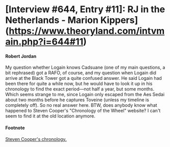 # [Interview #644, Entry #11]: RJ in the Netherlands - Marion Kippers](https://www.theoryland.com/intvmain.php?i=644#11)

#### Robert Jordan

My question whether Logain knows Cadsuane (one of my main questions, a bit rephrased) got a RAFO, of course, and my question when Logain did arrive at the Black Tower got a quite confused answer. He said Logain had been there for quite a while now, but he would have to look it up in his chronology to find the exact period—not half a year, but some months. Which seems strange to me, since Logain only escaped from the Aes Sedai about two months before he captures Toveine (unless my timeline is completely off). So no real answer here. BTW, does anybody know what happened to Steven Cooper's "Chronology of the Wheel" website? I can't seem to find it at the old location anymore.

#### Footnote

[Steven Cooper's chronology.](http://www.stevenac.net/wot/wotchron.htm)

